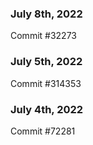 ### July 8th, 2022

Commit #32273

### July 5th, 2022

Commit #314353


### July 4th, 2022

Commit #72281
